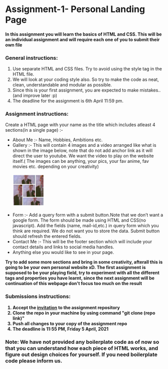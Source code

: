 # Assignment-1- Personal Landing Page
<h4>In this assignment you will learn the basics of HTML and CSS. This will be an individual assignment and will require each one of you to submit their own file</h4>
<h3>General instructions:</h3>
<ol>
	<li>Use separate HTML and CSS files. Try to avoid using the style tag in the HTML file.</li>
	<li>We will look at your coding style also. So try to make the code as neat, clean, understandable and modular as possible.</li>
	<li>Since this is your first assignment, you are expected to make mistakes..(and improve later :p)</li>
	<li>The deadline for the assignment is 6th April 11:59 pm.</li>

</ol>
<h3>Assignment instructions:</h3>
Create a HTML page with your name as the title which includes atleast 4 sections(in a single page) :-
<ul>
	<li>About Me :- Name, Hobbies, Ambitions etc. </li>
	<li>Gallery :- This will contain 4 images and a video arranged like what is shown in the image below, note that do not add anchor link as it will direct the user to youtube. We want the video to play on the website itself.( The images can be anything, your pics, your fav anime, fav movies etc. depending on your creativity) <br>
	<br>
	<img src='./example.jpeg' style='height:100px; width:100px'></img>
	<br>
	<br>
	</li>
	<li>Form :- Add a query form with a submit button.Note that we don’t want a google form. The form should be made using HTML and CSS(no javascript). Add the fields (name, mail-id,etc.) in query form which you think are required. We do not want you to store the data. Submit button should refresh the entered fields.</li>
	<li>Contact Me :- This will be the footer section which will include your contact details and links to social media handles.</li>
	<li>Anything else you would like to see in your page.</li>
</ul>
<b> Try to add some more sections and bring in some creativity, afterall this is going to be your own personal website xD. 
<b> The first assignment is supposed to be your playing field, try to experiment with all the different tags and properties you have learnt, since the next assignment will be continuation of this webpage don't focus too much on the result</b>
<h3>Submissions instructions:</h3>
<ol>
	<li> Accept the <a href="https://classroom.github.com/a/MdCTTnJM">invitation</a> to the assignment repository
	<li> Clone the repo in your machine by using command "git clone (repo link)"
	<li> Push all changes to your copy of the assignment repo
	<li> <b> The deadline is 11:55 PM, Friday 5 April, 2021 </b>
</ol>

### Note: We have not provided any boilerplate code as of now so that you can understand how each piece of HTML works, and figure out design choices for yourself. If you need boilerplate code please inform us.
